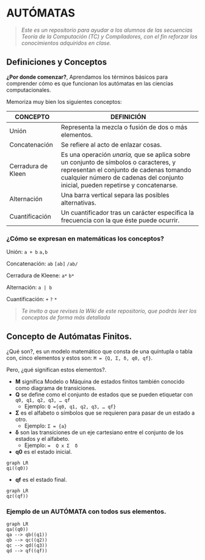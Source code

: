 # AUTÓMATAS
> *Este es un repositorio para ayudar a los alumnos de las secuencias Teoría de la Computación (TC) y Compiladores, con el fin reforzar los conocimientos adquiridos en clase.*

## Definiciones y Conceptos
**¿Por donde comenzar?**, Aprendamos los términos  básicos para comprender cómo es que funcionan los autómatas en las ciencias computacionales.

Memoriza muy bien los siguientes conceptos: 

CONCEPTO  | DEFINICIÓN
------------- | -------------
 Unión | Representa la mezcla o fusión de dos o más elementos.
 Concatenación| Se refiere al acto de enlazar cosas. 
 Cerradura de Kleen| Es una operación _unaria,_ que se aplica sobre un conjunto de símbolos o caracteres, y representan el conjunto de cadenas tomando cualquier número de cadenas del conjunto inicial, pueden repetirse y concatenarse.
 Alternación | Una barra vertical separa las posibles alternativas.
 Cuantificación | Un cuantificador tras un carácter especifica la frecuencia con la que éste puede ocurrir.
 
 ### ¿Cómo se expresan en matemáticas los conceptos?
 
 Unión:
 `a + b` `a,b`
 
 Concatenación:
 `ab` `[ab]` `/ab/`
 
 Cerradura de Kleene:
 `a*` `b*`
 
 Alternación:
 `a | b`
 
 Cuantificación:
 `+` `?` `*`
 
 > *Te invito a que revises la Wiki de este repositorio, que podrás leer los conceptos de forma más detallada*
 
 ## Concepto de Autómatas Finitos.
 ¿Qué son?, es un modelo matemático que consta de una quíntupla o tabla con, cinco elementos  y estos son: `M = {Q, Σ, δ, q0, qf}`.

Pero, ¿qué significan estos elementos?.

+ **M** significa Modelo o Máquina de estados finitos también conocido como diagrama de transiciones.
+ **Q** se define como el conjunto de estados que se pueden etiquetar con `q0, q1, q2, q3, … qf`
    + Ejemplo: `Q ={q0, q1, q2, q3, … qf}`
+ **Σ** es el alfabeto o símbolos que se requieren para pasar de un estado a otro.
    + Ejemplo: `Σ = {a}`
+ **δ** son las transiciones de un eje cartesiano entre el conjunto de los estados y el alfabeto.
    + Ejemplo: `=  Q x Σ  δ`
+ **q0** es el estado inicial.
```mermaid
graph LR
qi((q0))
```
+ **qf** es el estado final.
```mermaid
graph LR
qz((qf))
```

### Ejemplo de un AUTÓMATA con todos sus elementos.

```mermaid
graph LR
qa((q0))
qa --> qb((q1))
qb --> qc((q2))
qc --> qd((q3))
qd --> qf((qf))
```
                


 

